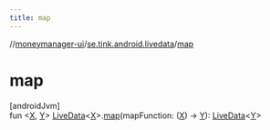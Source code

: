 ```yaml
---
title: map
---
```

//[moneymanager-ui](../../index.html)/[se.tink.android.livedata](index.html)/[map](map.html)



# map



[androidJvm]\
fun &lt;[X](map.html), [Y](map.html)&gt; [LiveData](https://developer.android.com/reference/kotlin/androidx/lifecycle/LiveData.html)&lt;[X](map.html)&gt;.[map](map.html)(mapFunction: ([X](map.html)) -&gt; [Y](map.html)): [LiveData](https://developer.android.com/reference/kotlin/androidx/lifecycle/LiveData.html)&lt;[Y](map.html)&gt;




